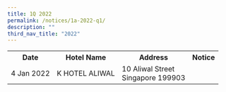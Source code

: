 ```yaml
---
title: 1Q 2022
permalink: /notices/1a-2022-q1/
description: ""
third_nav_title: "2022"
---
```

<table>
   <tr>
    <th>Date</th>
    <th>Hotel Name</th>
    <th>Address</th>
    <th>Notice</th>
  </tr>
   <tr>
    <td>4 Jan 2022</td>
    <td>K HOTEL ALIWAL</td>
    <td>10 Aliwal Street <br>Singapore 199903<br></td>
    <td><a href="/files/K HOTEL ALIWAL.pdf"></a></td>
  </tr>